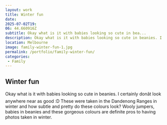 ```yaml
---
layout: work
title: Winter fun
date: 
2025-07-02T19: 
06: 44.660916Z
subtitle: Okay what is it with babies looking so cute in bea...
description: Okay what is it with babies looking so cute in beanies. I certainly don???t look anywhere near as good :D These were taken in the Dandenong Ranges in winter and how subtle and pretty do these colours look? Wooly jumpers, babies in beanies and these gorgeous colours are definite pros to having pho...
location: Melbourne
image: family-winter-fun-1.jpg
permalink: /portfolio/family-winter-fun/
categories:
 - Family
---
```


## Winter fun

Okay what is it with babies looking so cute in beanies. I certainly donât look anywhere near as good :D These were taken in the Dandenong Ranges in winter and how subtle and pretty do these colours look? Wooly jumpers, babies in beanies and these gorgeous colours are definite pros to having photos taken in winter.

